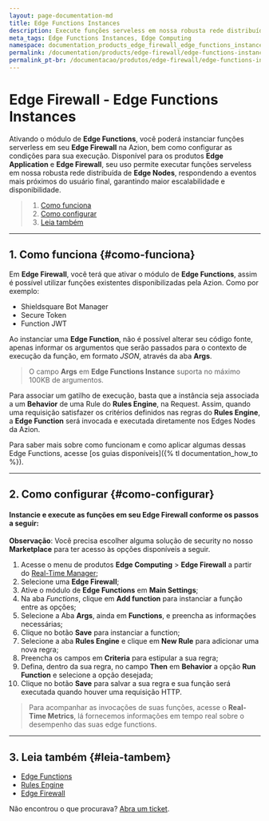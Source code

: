 ```yaml
---
layout: page-documentation-md
title: Edge Functions Instances
description: Execute funções serveless em nossa robusta rede distribuída de Edge Nodes, respondendo a eventos mais próximos do usuário final, garantindo maior escalabilidade e disponibilidade.
meta_tags: Edge Functions Instances, Edge Computing
namespace: documentation_products_edge_firewall_edge_functions_instances
permalink: /documentation/products/edge-firewall/edge-functions-instances/
permalink_pt-br: /documentacao/produtos/edge-firewall/edge-functions-instances/
---
```


# **Edge Firewall - Edge Functions Instances**



Ativando o módulo de **Edge Functions**, você poderá instanciar funções serverless em seu **Edge Firewall** na Azion, bem como configurar as condições para sua execução. Disponível para os produtos **Edge Application** e **Edge Firewall**, seu uso permite executar funções serveless em nossa robusta rede distribuída de **Edge Nodes**, respondendo a eventos mais próximos do usuário final, garantindo maior escalabilidade e disponibilidade.

> 1. [Como funciona](#como-funciona)
> 2. [Como configurar](#como-configurar)
> 3. [Leia também](#leia-tambem)

---

## 1. Como funciona {#como-funciona}

Em **Edge Firewall**, você terá que ativar o módulo de **Edge Functions**, assim é possível utilizar funções existentes disponibilizadas pela Azion. Como por exemplo:

* Shieldsquare Bot Manager
* Secure Token
* Function JWT

Ao instanciar uma **Edge Function**, não é possível alterar seu código fonte, apenas informar os argumentos que serão passados para o contexto de execução da função, em formato *JSON*, através da aba **Args**.

> O campo **Args** em **Edge Functions Instance** suporta no máximo 100KB de argumentos.

Para associar um gatilho de execução, basta que a instância seja associada a um **Behavior** de uma Rule do **Rules Engine**, na Request. Assim, quando uma requisição satisfazer os critérios definidos nas regras do **Rules Engine**, a **Edge Function** será invocada e executada diretamente nos Edges Nodes da Azion.

Para saber mais sobre como funcionam e como aplicar algumas dessas Edge Functions, acesse [os guias disponíveis]({% tl documentation_how_to %}).

---

## 2. Como configurar {#como-configurar}

#### Instancie e execute as funções em seu Edge Firewall conforme os passos a seguir:

**Observação**: Você precisa escolher alguma solução de security no nosso  **Marketplace** para ter acesso às opções disponíveis a seguir.

1. Acesse o menu de produtos **Edge Computing** > **Edge  Firewall** a partir do [Real-Time Manager](https://manager.azion.com/);
2. Selecione uma **Edge Firewall**;
3. Ative o módulo de **Edge Functions** em **Main Settings**;
4. Na aba *Functions*, clique em **Add function** para instanciar a função entre as opções;
5. Selecione a Aba **Args**, ainda em **Functions**, e preencha as informações necessárias;
6. Clique no botão **Save** para instanciar a function;
7. Selecione a aba **Rules Engine** e clique em **New Rule** para adicionar uma nova regra;
8. Preencha os campos em **Criteria** para estipular a sua regra;
9. Defina, dentro da sua regra, no campo **Then** em **Behavior**  a opção **Run Function** e selecione a opção desejada;
10. Clique no botão **Save** para salvar a sua regra e sua função será executada quando houver uma requisição HTTP.

> Para acompanhar as invocações de suas funções, acesse o **Real-Time Metrics**, lá fornecemos informações em tempo real sobre o desempenho das suas edge functions.

---

## 3. Leia também {#leia-tambem}

- [Edge Functions](https://www.azion.com/pt-br/documentacao/produtos/edge-application/edge-functions/)
- [Rules Engine](https://www.azion.com/pt-br/documentacao/produtos/edge-firewall/rules-engine/)
- [Edge Firewall](https://www.azion.com/pt-br/documentacao/produtos/edge-firewall/)

Não encontrou o que procurava? [Abra um ticket](https://tickets.azion.com/pt-BR/support/login/).
